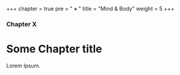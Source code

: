 +++
chapter = true
pre = "<b> + </b>"
title = "Mind & Body"
weight = 5
+++

### Chapter X

# Some Chapter title

Lorem Ipsum.